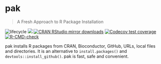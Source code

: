 # pak

> A Fresh Approach to R Package Installation

<!-- badges: start -->

![lifecycle](https://img.shields.io/badge/lifecycle-experimental-orange.svg) [![](https://www.r-pkg.org/badges/version/pak)](https://cran.r-project.org/package=pak) [![CRAN RStudio mirror downloads](https://cranlogs.r-pkg.org/badges/pak)](https://www.r-pkg.org/pkg/pak) [![Codecov test coverage](https://codecov.io/gh/r-lib/pak/branch/main/graph/badge.svg)](https://app.codecov.io/gh/r-lib/pak?branch=main) [![R-CMD-check](https://github.com/r-lib/pak/actions/workflows/R-CMD-check.yaml/badge.svg)](https://github.com/r-lib/pak/actions/workflows/R-CMD-check.yaml)

<!-- badges: end -->

pak installs R packages from CRAN, Bioconductor, GitHub, URLs, local files and directories. It is an alternative to `install.packages()` and `devtools::install_github()`. pak is fast, safe and convenient.
